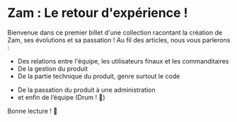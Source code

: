 # Zam : Le retour d'expérience !

Bienvenue dans ce premier billet d'une collection racontant la création de Zam, ses évolutions et sa passation ! 
Au fil des articles, nous vous parlerons :
* Des relations entre l'équipe, les utilisateurs finaux et les commanditaires <!-- Ici on peut parler du problème ! -->
* De la gestion du produit 
* De la partie technique du produit, genre surtout le code
<!-- * Répartition genrée -->
* De la passation du produit à une administration
* et enfin de l’équipe (Drum ! 🥁)

Bonne lecture ! 🍵

